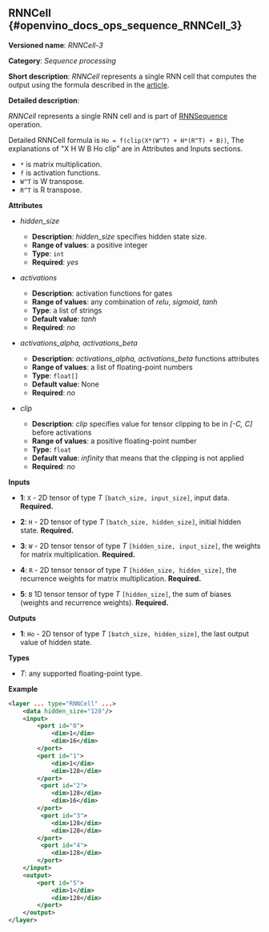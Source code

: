 ## RNNCell <a name="RNNCell"></a> {#openvino_docs_ops_sequence_RNNCell_3}

**Versioned name**: *RNNCell-3*

**Category**: *Sequence processing*

**Short description**: *RNNCell* represents a single RNN cell that computes the output using the formula described in the [article](https://hackernoon.com/understanding-architecture-of-lstm-cell-from-scratch-with-code-8da40f0b71f4).

**Detailed description**:

*RNNCell* represents a single RNN cell and is part of  <a href="#RNNSequence">RNNSequence</a> operation.

Detailed RNNCell formula is `Ho = f(clip(X*(W^T) + H*(R^T) + B))`, The explanations of "X H W B Ho clip" are in Attributes and Inputs sections.

  * `*` is matrix multiplication.
  * `f` is activation functions.
  * `W^T` is W transpose.
  * `R^T` is R transpose.

**Attributes**

* *hidden_size*

  * **Description**: *hidden_size* specifies hidden state size.
  * **Range of values**: a positive integer
  * **Type**: `int`
  * **Required**: *yes*

* *activations*

  * **Description**: activation functions for gates
  * **Range of values**: any combination of *relu*, *sigmoid*, *tanh*
  * **Type**: a list of strings
  * **Default value**: *tanh*
  * **Required**: *no*

* *activations_alpha, activations_beta*

  * **Description**: *activations_alpha, activations_beta* functions attributes
  * **Range of values**: a list of floating-point numbers
  * **Type**: `float[]`
  * **Default value**: None
  * **Required**: *no*

* *clip*

  * **Description**: *clip* specifies value for tensor clipping to be in *[-C, C]* before activations
  * **Range of values**: a positive floating-point number
  * **Type**: `float`
  * **Default value**: *infinity* that means that the clipping is not applied
  * **Required**: *no*

**Inputs**

* **1**: `X` - 2D tensor of type *T* `[batch_size, input_size]`, input data. **Required.**

* **2**: `H` - 2D tensor of type *T* `[batch_size, hidden_size]`, initial hidden state. **Required.**

* **3**: `W` - 2D tensor tensor of type *T* `[hidden_size, input_size]`, the weights for matrix multiplication. **Required.**

* **4**: `R` - 2D tensor tensor of type *T* `[hidden_size, hidden_size]`, the recurrence weights for matrix multiplication. **Required.**

* **5**: `B` 1D tensor tensor of type *T* `[hidden_size]`, the sum of biases (weights and recurrence weights). **Required.**

**Outputs**

* **1**: `Ho` - 2D tensor of type *T* `[batch_size, hidden_size]`, the last output value of hidden state.

**Types**

* *T*: any supported floating-point type.

**Example**
```xml
<layer ... type="RNNCell" ...>
    <data hidden_size="128"/>
    <input>
        <port id="0">
            <dim>1</dim>
            <dim>16</dim>
        </port>
        <port id="1">
            <dim>1</dim>
            <dim>128</dim>
        </port>
         <port id="2">
            <dim>128</dim>
            <dim>16</dim>
        </port>
         <port id="3">
            <dim>128</dim>
            <dim>128</dim>
        </port>
         <port id="4">
            <dim>128</dim>
        </port>
    </input>
    <output>
        <port id="5">
            <dim>1</dim>
            <dim>128</dim>
        </port>
    </output>
</layer>
```
